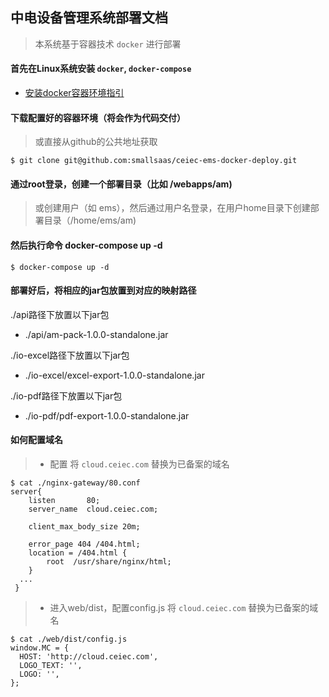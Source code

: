## 中电设备管理系统部署文档
> 本系统基于容器技术 `docker` 进行部署

#### 首先在Linux系统安装 `docker`, `docker-compose`
- [安装docker容器环境指引](https://github.com/kequandian/dev_docs/blob/master/ops/Linux%E7%B3%BB%E7%BB%9F%E5%AE%89%E8%A3%85%20docker%E5%92%8Cocker-compose.md)

#### 下载配置好的容器环境（将会作为代码交付）
> 或直接从github的公共地址获取
```shell
$ git clone git@github.com:smallsaas/ceiec-ems-docker-deploy.git
```

#### 通过root登录，创建一个部署目录（比如 /webapps/am) 
> 或创建用户（如 ems），然后通过用户名登录，在用户home目录下创建部署目录（/home/ems/am) 

#### 然后执行命令 docker-compose up -d 
```shell
$ docker-compose up -d 
```

#### 部署好后，将相应的jar包放置到对应的映射路径
./api路径下放置以下jar包
* ./api/am-pack-1.0.0-standalone.jar

./io-excel路径下放置以下jar包
* ./io-excel/excel-export-1.0.0-standalone.jar

./io-pdf路径下放置以下jar包
* ./io-pdf/pdf-export-1.0.0-standalone.jar

#### 如何配置域名

> * 配置 将 `cloud.ceiec.com` 替换为已备案的域名

```shell
$ cat ./nginx-gateway/80.conf
server{
    listen       80;
    server_name  cloud.ceiec.com;
   
    client_max_body_size 20m;

    error_page 404 /404.html;
    location = /404.html {
        root  /usr/share/nginx/html;
    }
  ...
 }
```

> * 进入web/dist，配置config.js
> 将 `cloud.ceiec.com` 替换为已备案的域名

```shell
$ cat ./web/dist/config.js
window.MC = {
  HOST: 'http://cloud.ceiec.com',
  LOGO_TEXT: '',
  LOGO: '',
};
```



